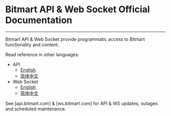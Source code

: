 # Bitmart API & Web Socket Official Documentation
---
Bitmart API & Web Socket provide programmatic access to Bitmart functionality and content.

Read reference in other languages:
* API
    * [English](API_Reference.md)
    * [简体中文](API_Reference.zh_cn.md)
* Web Socket
    * [English](WS_Reference.md)
    * [简体中文](WS_Reference.zn_cn.md)

See [api.bitmart.com] & [ws.bitmart.com] for API & WS updates, outages and scheduled maintenance.